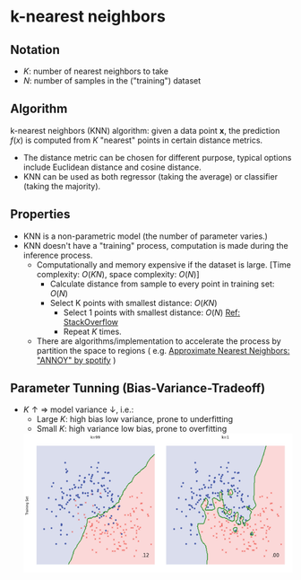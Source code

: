 # k-nearest neighbors

## Notation

- $K$: number of nearest neighbors to take
- $N$: number of samples in the ("training") dataset

## Algorithm

k-nearest neighbors (KNN) algorithm: given a data point $\boldsymbol{x}$, the prediction $f(x)$ is computed from $K$ "nearest" points in certain distance metrics.

- The distance metric can be chosen for different purpose, typical options include Euclidean distance and cosine distance.
- KNN can be used as both regressor (taking the average) or classifier (taking the majority).

## Properties

- KNN is a non-parametric model (the number of parameter varies.)
- KNN doesn't have a "training" process, computation is made during the inference process.
  - Computationally and memory expensive if the dataset is large. [Time complexity: $O(KN)$, space complexity: $O(N)$]
    - Calculate distance from sample to every point in training set: $O(N)$
    - Select K points with smallest distance: $O(KN)$ 
      - Select 1 points with smallest distance: $O(N)$ [Ref: StackOverflow](https://stackoverflow.com/questions/53122831/complexity-of-the-following-algorithm-to-find-minimum-value-in-an-unsorted-array) 
      - Repeat $K$ times.
  - There are algorithms/implementation to accelerate the process by partition the space to regions ( e.g. [Approximate Nearest Neighbors: "ANNOY" by spotify](https://github.com/spotify/annoy) )


## Parameter Tunning (Bias-Variance-Tradeoff)

- $K \uparrow \Rightarrow$ model variance $\downarrow$, i.e.:
  - Large $K$: high bias low variance, prone to underfitting
  - Small $K$: high variance low bias, prone to overfitting 
  <div  align="center"><img src=https://github.com/ShuaiW/data-science-question-answer/blob/master/assets/knn.png?raw=true style = "zoom:90%"></div>